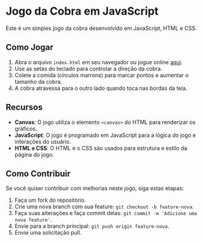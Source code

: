 # Jogo da Cobra em JavaScript

Este é um simples jogo da cobra desenvolvido em JavaScript, HTML e CSS.

## Como Jogar

1. Abra o arquivo `index.html` em seu navegador ou jogue online [aqui](https://rafaeldias19.github.io/jogo-da-cobrinha).
2. Use as setas do teclado para controlar a direção da cobra.
3. Colete a comida (círculos marrons) para marcar pontos e aumentar o tamanho da cobra.
4. A cobra atravessa para o outro lado quando toca nas bordas da tela.

## Recursos

- **Canvas**: O jogo utiliza o elemento `<canvas>` do HTML para renderizar os gráficos.
- **JavaScript**: O jogo é programado em JavaScript para a lógica do jogo e interações do usuário.
- **HTML e CSS**: O HTML e o CSS são usados para estrutura e estilo da página do jogo.

## Como Contribuir

Se você quiser contribuir com melhorias neste jogo, siga estas etapas:

1. Faça um fork do repositório.
2. Crie uma nova branch com sua feature: `git checkout -b feature-nova`.
3. Faça suas alterações e faça commit delas: `git commit -m 'Adicione uma nova feature'`.
4. Envie para a branch principal: `git push origin feature-nova`.
5. Envie uma solicitação pull.
